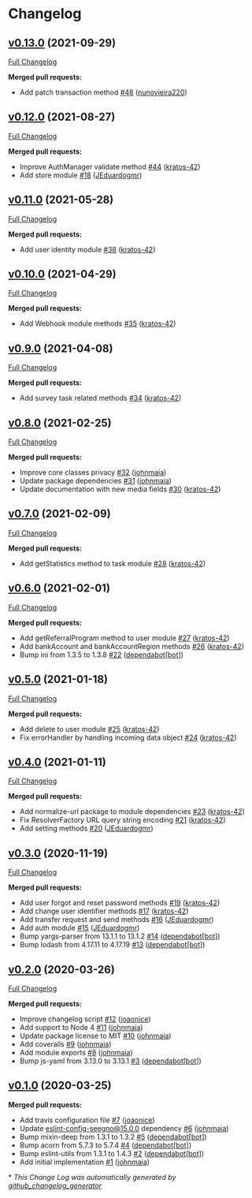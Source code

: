 # Changelog

## [v0.13.0](https://github.com/slykio/slyk-sdk-node/tree/v0.13.0) (2021-09-29)
[Full Changelog](https://github.com/slykio/slyk-sdk-node/compare/v0.12.0...v0.13.0)

**Merged pull requests:**

- Add patch transaction method [\#48](https://github.com/slykio/slyk-sdk-node/pull/48) ([nunovieira220](https://github.com/nunovieira220))

## [v0.12.0](https://github.com/slykio/slyk-sdk-node/tree/v0.12.0) (2021-08-27)
[Full Changelog](https://github.com/slykio/slyk-sdk-node/compare/v0.11.0...v0.12.0)

**Merged pull requests:**

- Improve AuthManager validate method [\#44](https://github.com/slykio/slyk-sdk-node/pull/44) ([kratos-42](https://github.com/kratos-42))
- Add store module [\#18](https://github.com/slykio/slyk-sdk-node/pull/18) ([JEduardogmr](https://github.com/JEduardogmr))

## [v0.11.0](https://github.com/slykio/slyk-sdk-node/tree/v0.11.0) (2021-05-28)
[Full Changelog](https://github.com/slykio/slyk-sdk-node/compare/v0.10.0...v0.11.0)

**Merged pull requests:**

- Add user identity module [\#38](https://github.com/slykio/slyk-sdk-node/pull/38) ([kratos-42](https://github.com/kratos-42))

## [v0.10.0](https://github.com/slykio/slyk-sdk-node/tree/v0.10.0) (2021-04-29)
[Full Changelog](https://github.com/slykio/slyk-sdk-node/compare/v0.9.0...v0.10.0)

**Merged pull requests:**

- Add Webhook module methods [\#35](https://github.com/slykio/slyk-sdk-node/pull/35) ([kratos-42](https://github.com/kratos-42))

## [v0.9.0](https://github.com/slykio/slyk-sdk-node/tree/v0.9.0) (2021-04-08)
[Full Changelog](https://github.com/slykio/slyk-sdk-node/compare/v0.8.0...v0.9.0)

**Merged pull requests:**

- Add survey task related methods [\#34](https://github.com/slykio/slyk-sdk-node/pull/34) ([kratos-42](https://github.com/kratos-42))

## [v0.8.0](https://github.com/slykio/slyk-sdk-node/tree/v0.8.0) (2021-02-25)
[Full Changelog](https://github.com/slykio/slyk-sdk-node/compare/v0.7.0...v0.8.0)

**Merged pull requests:**

- Improve core classes privacy [\#32](https://github.com/slykio/slyk-sdk-node/pull/32) ([johnmaia](https://github.com/johnmaia))
- Update package dependencies [\#31](https://github.com/slykio/slyk-sdk-node/pull/31) ([johnmaia](https://github.com/johnmaia))
- Update documentation with new media fields [\#30](https://github.com/slykio/slyk-sdk-node/pull/30) ([kratos-42](https://github.com/kratos-42))

## [v0.7.0](https://github.com/slykio/slyk-sdk-node/tree/v0.7.0) (2021-02-09)
[Full Changelog](https://github.com/slykio/slyk-sdk-node/compare/v0.6.0...v0.7.0)

**Merged pull requests:**

- Add getStatistics method to task module [\#28](https://github.com/slykio/slyk-sdk-node/pull/28) ([kratos-42](https://github.com/kratos-42))

## [v0.6.0](https://github.com/slykio/slyk-sdk-node/tree/v0.6.0) (2021-02-01)
[Full Changelog](https://github.com/slykio/slyk-sdk-node/compare/v0.5.0...v0.6.0)

**Merged pull requests:**

- Add getReferralProgram method to user module [\#27](https://github.com/slykio/slyk-sdk-node/pull/27) ([kratos-42](https://github.com/kratos-42))
- Add bankAccount and bankAccountRegion methods [\#26](https://github.com/slykio/slyk-sdk-node/pull/26) ([kratos-42](https://github.com/kratos-42))
- Bump ini from 1.3.5 to 1.3.8 [\#22](https://github.com/slykio/slyk-sdk-node/pull/22) ([dependabot[bot]](https://github.com/apps/dependabot))

## [v0.5.0](https://github.com/slykio/slyk-sdk-node/tree/v0.5.0) (2021-01-18)
[Full Changelog](https://github.com/slykio/slyk-sdk-node/compare/v0.4.0...v0.5.0)

**Merged pull requests:**

- Add delete to user module [\#25](https://github.com/slykio/slyk-sdk-node/pull/25) ([kratos-42](https://github.com/kratos-42))
- Fix errorHandler by handling incoming data object [\#24](https://github.com/slykio/slyk-sdk-node/pull/24) ([kratos-42](https://github.com/kratos-42))

## [v0.4.0](https://github.com/slykio/slyk-sdk-node/tree/v0.4.0) (2021-01-11)
[Full Changelog](https://github.com/slykio/slyk-sdk-node/compare/v0.3.0...v0.4.0)

**Merged pull requests:**

- Add normalize-url package to module dependencies [\#23](https://github.com/slykio/slyk-sdk-node/pull/23) ([kratos-42](https://github.com/kratos-42))
- Fix ResolverFactory URL query string encoding [\#21](https://github.com/slykio/slyk-sdk-node/pull/21) ([kratos-42](https://github.com/kratos-42))
- Add setting methods [\#20](https://github.com/slykio/slyk-sdk-node/pull/20) ([JEduardogmr](https://github.com/JEduardogmr))

## [v0.3.0](https://github.com/slykio/slyk-sdk-node/tree/v0.3.0) (2020-11-19)
[Full Changelog](https://github.com/slykio/slyk-sdk-node/compare/v0.2.0...v0.3.0)

**Merged pull requests:**

- Add user forgot and reset password methods [\#19](https://github.com/slykio/slyk-sdk-node/pull/19) ([kratos-42](https://github.com/kratos-42))
- Add change user identifier methods [\#17](https://github.com/slykio/slyk-sdk-node/pull/17) ([kratos-42](https://github.com/kratos-42))
- Add transfer request and send methods [\#16](https://github.com/slykio/slyk-sdk-node/pull/16) ([JEduardogmr](https://github.com/JEduardogmr))
- Add auth module [\#15](https://github.com/slykio/slyk-sdk-node/pull/15) ([JEduardogmr](https://github.com/JEduardogmr))
- Bump yargs-parser from 13.1.1 to 13.1.2 [\#14](https://github.com/slykio/slyk-sdk-node/pull/14) ([dependabot[bot]](https://github.com/apps/dependabot))
- Bump lodash from 4.17.11 to 4.17.19 [\#13](https://github.com/slykio/slyk-sdk-node/pull/13) ([dependabot[bot]](https://github.com/apps/dependabot))

## [v0.2.0](https://github.com/slykio/slyk-sdk-node/tree/v0.2.0) (2020-03-26)
[Full Changelog](https://github.com/slykio/slyk-sdk-node/compare/v0.1.0...v0.2.0)

**Merged pull requests:**

- Improve changelog script [\#12](https://github.com/slykio/slyk-sdk-node/pull/12) ([joaonice](https://github.com/joaonice))
- Add support to Node 4 [\#11](https://github.com/slykio/slyk-sdk-node/pull/11) ([johnmaia](https://github.com/johnmaia))
- Update package license to MIT [\#10](https://github.com/slykio/slyk-sdk-node/pull/10) ([johnmaia](https://github.com/johnmaia))
- Add coveralls [\#9](https://github.com/slykio/slyk-sdk-node/pull/9) ([johnmaia](https://github.com/johnmaia))
- Add module exports [\#8](https://github.com/slykio/slyk-sdk-node/pull/8) ([johnmaia](https://github.com/johnmaia))
- Bump js-yaml from 3.13.0 to 3.13.1 [\#3](https://github.com/slykio/slyk-sdk-node/pull/3) ([dependabot[bot]](https://github.com/apps/dependabot))

## [v0.1.0](https://github.com/slykio/slyk-sdk-node/tree/v0.1.0) (2020-03-25)
**Merged pull requests:**

- Add travis configuration file [\#7](https://github.com/slykio/slyk-sdk-node/pull/7) ([joaonice](https://github.com/joaonice))
- Update eslint-config-seegno@15.0.0 dependency [\#6](https://github.com/slykio/slyk-sdk-node/pull/6) ([johnmaia](https://github.com/johnmaia))
- Bump mixin-deep from 1.3.1 to 1.3.2 [\#5](https://github.com/slykio/slyk-sdk-node/pull/5) ([dependabot[bot]](https://github.com/apps/dependabot))
- Bump acorn from 5.7.3 to 5.7.4 [\#4](https://github.com/slykio/slyk-sdk-node/pull/4) ([dependabot[bot]](https://github.com/apps/dependabot))
- Bump eslint-utils from 1.3.1 to 1.4.3 [\#2](https://github.com/slykio/slyk-sdk-node/pull/2) ([dependabot[bot]](https://github.com/apps/dependabot))
- Add initial implementation [\#1](https://github.com/slykio/slyk-sdk-node/pull/1) ([johnmaia](https://github.com/johnmaia))



\* *This Change Log was automatically generated by [github_changelog_generator](https://github.com/skywinder/Github-Changelog-Generator)*